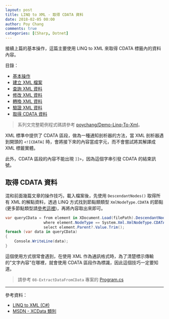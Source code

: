 ```yaml
---
layout: post
title: LINQ to XML - 取得 CDATA 資料
date: 2018-02-05 00:00
author: Poy Chang
comments: true
categories: [CSharp, Dotnet]
---
```


接續上篇的基本操作，這篇主要使用 LINQ to XML 來取得 CDATA 標籤內的資料內容。

目錄：

- [基本操作](https://poychang.github.io/linq-to-xml-basic-usage/)
- [建立 XML 檔案](https://poychang.github.io/linq-to-xml-create-xml-file)
- [查詢 XML 資料](https://poychang.github.io/linq-to-xml-query-xml/)
- [修改 XML 資料](https://poychang.github.io/linq-to-xml-edit-xml)
- [轉換 XML 資料](https://poychang.github.io/linq-to-xml-transfom-xml)
- [驗證 XML 資料](https://poychang.github.io/linq-to-xml-validate-xml)
- [取得 CDATA 資料](https://poychang.github.io/2018-02-05-linq-to-xml-extract-data-from-cdata)

> 系列文完整範例程式碼請參考 [poychang/Demo-Linq-To-Xml](https://github.com/poychang/Demo-Linq-To-Xml)。

XML 標準中提供了 CDATA 區段，做為一種通知剖析器的方法，當 XML 剖析器遇到開頭的 `<![CDATA[` 時，會將接下來的內容當成字元，而不會嘗試將其解譯成 XML 標籤實體。

此外，CDATA 區段的內容不能出現 `]]>`，因為這個字串引發 CDATA 的結束訊號。

## 取得 CDATA 資料

混和前面幾篇文章的操作技巧，載入檔案後，先使用 `DescendantNodes()` 取得所有 XML 的解點資料，透過 LINQ 方式找到節點類類型 `XmlNodeType.CDATA` 的節點(更多節點類型請[參考這裡](https://docs.microsoft.com/zh-tw/dotnet/api/system.xml.xmlnodetype?view=netframework-4.7.1))，再將內容取出來即可。

```csharp
var queryCData = from element in XDocument.Load(filePath).DescendantNodes()
                 where element.NodeType == System.Xml.XmlNodeType.CDATA
                 select element.Parent?.Value.Trim();
foreach (var data in queryCData)
{
    Console.WriteLine(data);
}
```

這個使用方式很常會遇到，在使用 XML 作為通訊格式時，為了清楚標示傳輸的"文字內容"在哪裡，就會使用 CDATA 區段作為標識，因此這個技巧一定要知道。

> 請參考 `08-ExtractDataFromCData` 專案的 [Program.cs](https://github.com/poychang/Demo-Linq-To-Xml/blob/master/08-ExtractDataFromCData/Program.cs)

---

參考資料：

- [LINQ to XML (C#)](https://docs.microsoft.com/zh-tw/dotnet/csharp/programming-guide/concepts/linq/linq-to-xml)
- [MSDN - XCData 類別](https://msdn.microsoft.com/zh-tw/library/system.xml.linq.xcdata.aspx)
